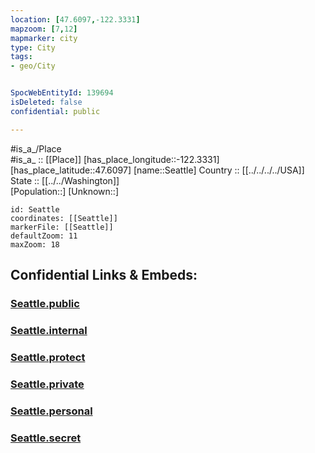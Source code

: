 ```yaml
---
location: [47.6097,-122.3331] 
mapzoom: [7,12] 
mapmarker: city 
type: City
tags:
- geo/City


SpocWebEntityId: 139694
isDeleted: false
confidential: public

---
```

#is_a_/Place  
#is_a_ :: [[Place]] 
[has_place_longitude::-122.3331] 
[has_place_latitude::47.6097] 
[name::Seattle] 
Country :: [[../../../../USA]]  
State :: [[../../Washington]]  
[Population::] 
[Unknown::] 


```leaflet
id: Seattle
coordinates: [[Seattle]] 
markerFile: [[Seattle]] 
defaultZoom: 11 
maxZoom: 18
```


## Confidential Links & Embeds: 

### [Seattle.public](/_public/\Earth\Continent\America~North\USA\USA~Pacific\Washington\counties~Washington\King,County\cities~KingSeattle.public.md) 

### [Seattle.internal](/_internal/\Earth\Continent\America~North\USA\USA~Pacific\Washington\counties~Washington\King,County\cities~KingSeattle.internal.md) 

### [Seattle.protect](/_protect/\Earth\Continent\America~North\USA\USA~Pacific\Washington\counties~Washington\King,County\cities~KingSeattle.protect.md) 

### [Seattle.private](/_private/\Earth\Continent\America~North\USA\USA~Pacific\Washington\counties~Washington\King,County\cities~KingSeattle.private.md) 

### [Seattle.personal](/_personal/\Earth\Continent\America~North\USA\USA~Pacific\Washington\counties~Washington\King,County\cities~KingSeattle.personal.md) 

### [Seattle.secret](/_secret/\Earth\Continent\America~North\USA\USA~Pacific\Washington\counties~Washington\King,County\cities~KingSeattle.secret.md)

